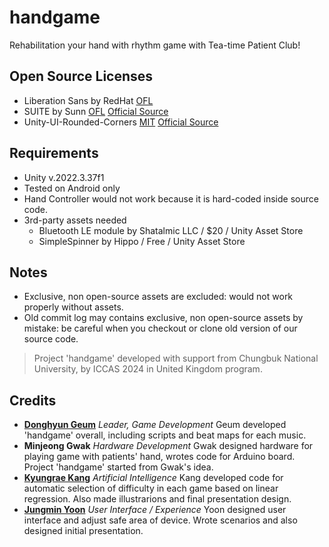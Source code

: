 # handgame

Rehabilitation your hand with rhythm game with Tea-time Patient Club!

## Open Source Licenses

- Liberation Sans by RedHat [OFL](https://github.com/Tea-Time-Patient-Club/handgame/blob/main/Assets/TextMesh%20Pro/Fonts/LiberationSans%20-%20OFL.txt)
- SUITE by Sunn [OFL](https://github.com/Tea-Time-Patient-Club/handgame/blob/main/Assets/TextMesh%20Pro/Fonts/SUITE-Variable%20OFL.txt) [Official Source](https://sun.fo/suite)
- Unity-UI-Rounded-Corners [MIT](https://github.com/kirevdokimov/Unity-UI-Rounded-Corners/blob/master/LICENSE) [Official Source](https://github.com/kirevdokimov/Unity-UI-Rounded-Corners)

## Requirements

- Unity v.2022.3.37f1
- Tested on Android only
- Hand Controller would not work because it is hard-coded inside source code.
- 3rd-party assets needed
    - Bluetooth LE module by Shatalmic LLC / $20 / Unity Asset Store
    - SimpleSpinner by Hippo / Free / Unity Asset Store

## Notes

- Exclusive, non open-source assets are excluded: would not work properly without assets.
- Old commit log may contains exclusive, non open-source assets by mistake: be careful when you checkout or clone old version of our source code.

> Project 'handgame' developed with support from Chungbuk National University, by ICCAS 2024 in United Kingdom program.

## Credits

- [**Donghyun Geum**](https://github.com/Geum1) *Leader, Game Development* Geum developed 'handgame' overall, including scripts and beat maps for each music.
- **Minjeong Gwak** *Hardware Development* Gwak designed hardware for playing game with patients' hand, wrotes code for Arduino board. Project 'handgame' started from Gwak's idea.
- [**Kyungrae Kang**](https://github.com/kyngre) *Artificial Intelligence* Kang developed code for automatic selection of difficulty in each game based on linear regression. Also made illustrarions  and final presentation design.
- [**Jungmin Yoon**](https://github.com/lego37yoon) *User Interface / Experience* Yoon designed user interface and adjust safe area of device. Wrote scenarios and also designed initial presentation.